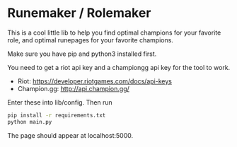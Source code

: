 # Runemaker / Rolemaker

This is a cool little lib to help you find optimal champions for your favorite role,
and optimal runepages for your favorite champions.

Make sure you have pip and python3 installed first.

You need to get a riot api key and a championgg api key for the tool to work.

* Riot: https://developer.riotgames.com/docs/api-keys
* Champion.gg: http://api.champion.gg/

Enter these into lib/config. Then run
```bash
pip install -r requirements.txt
python main.py
```

The page should appear at localhost:5000.
